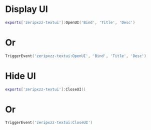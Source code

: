 # Display UI

```lua
exports['zeripxzz-textui']:OpenUI('Bind', 'Title', 'Desc')
```
# Or
```lua
TriggerEvent('zeripxzz-textui:OpenUI', 'Bind', 'Title', 'Desc')
```

# Hide UI

```lua
exports['zeripxzz-textui']:CloseUI()
```
# Or
```lua
TriggerEvent('zeripxzz-textui:CloseUI')
```